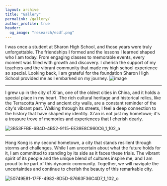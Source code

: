 ```yaml
---
layout: archive
title: "Gallery"
permalink: /gallery/
author_profile: true
header:
  og_image: "research/ecdf.png"
---
```


I was once a student at Sharon High School, and those years were truly unforgettable. The friendships I formed and the lessons I learned shaped who I am today. From engaging classes to memorable events, every moment was filled with growth and discovery. I cherish the support of my teachers and the vibrant community that made my high school experience so special. Looking back, I am grateful for the foundation Sharon High School provided me as I embarked on my journey.
![image](https://github.com/user-attachments/assets/1ed30515-15e6-4fb5-81e1-23b61cd87ef3)

---

I grew up in the city of Xi'an, one of the oldest cities in China, and it holds a special place in my heart. The rich cultural heritage and historical relics, like the Terracotta Army and ancient city walls, are a constant reminder of the city's vibrant past. Walking through its streets, I feel a deep connection to the history that have shaped my identity. Xi'an is not just my hometown; it's a treasure trove of memories and experiences that I cherish dearly.

![3B53FFBE-6B4D-4B52-9115-EE39E8C960C6_1_102_a](https://github.com/user-attachments/assets/044edd98-d6b9-416b-af2c-8e21244c27ac)

---

Hong Kong is my second hometown, a city that stands resilient through storms and challenges. While I am uncertain about what the future holds for it, I am committed to standing by its side as it faces these trials. The vibrant spirit of its people and the unique blend of cultures inspire me, and I am proud to be part of this dynamic community. Together, we will navigate the uncertainties and continue to cherish the beauty of this remarkable city.

![50749E81-17FF-4982-8D5D-87663F36C4D7_1_102_o](https://github.com/user-attachments/assets/c5dd514b-ddde-42b1-b8b1-5d9dae85070c)
